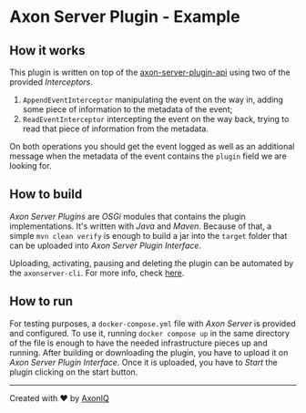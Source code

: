 # Axon Server Plugin - Example

## How it works
This plugin is written on top of the [axon-server-plugin-api](https://github.com/AxonIQ/axon-server-plugin-api) using two of the provided _Interceptors_.
1. `AppendEventInterceptor` manipulating the event on the way in, adding some piece of information to the metadata of the event;
1. `ReadEventInterceptor` intercepting the event on the way back, trying to read that piece of information from the metadata.

On both operations you should get the event logged as well as an additional message when the metadata of the event contains the `plugin` field we are looking for.

## How to build
_Axon Server Plugins_ are _OSGi_ modules that contains the plugin implementations. It's written with _Java_ and _Maven_. Because of that, a simple `mvn clean verify` is enough to build a jar into the `target` folder that can be uploaded into _Axon Server Plugin Interface_.

Uploading, activating, pausing and deleting the plugin can be automated by the `axonserver-cli`.
For more info, check [here](https://docs.axoniq.io/reference-guide/axon-server/administration/admin-configuration/command-line-interface#plugins).

## How to run
For testing purposes, a `docker-compose.yml` file with _Axon Server_ is provided and configured. To use it, running `docker compose up` in the same directory of the file is enough to have the needed infrastructure pieces up and running. After building or downloading the plugin, you have to upload it on _Axon Server Plugin Interface_. Once it is uploaded, you have to _Start_ the plugin clicking on the start button.

---

Created with :heart: by [AxonIQ](https://axoniq.io/)